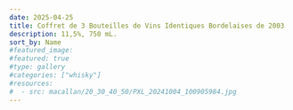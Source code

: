 ```yaml
---
date: 2025-04-25
title: Coffret de 3 Bouteilles de Vins Identiques Bordelaises de 2003
description: 11,5%, 750 mL.
sort_by: Name
#featured_image: 
#featured: true
#type: gallery
#categories: ["whisky"]
#resources:
#  - src: macallan/20_30_40_50/PXL_20241004_100905984.jpg
---
```

